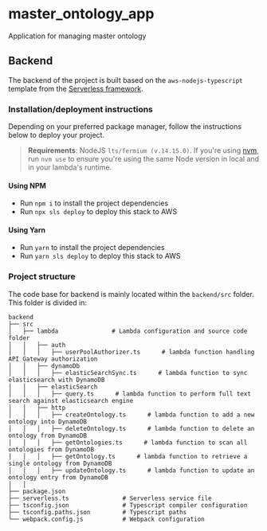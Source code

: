 # master_ontology_app

Application for managing master ontology

## Backend

The backend of the project is built based on the `aws-nodejs-typescript` template from the [Serverless framework](https://www.serverless.com/).

### Installation/deployment instructions

Depending on your preferred package manager, follow the instructions below to deploy your project.

> **Requirements**: NodeJS `lts/fermium (v.14.15.0)`. If you're using [nvm](https://github.com/nvm-sh/nvm), run `nvm use` to ensure you're using the same Node version in local and in your lambda's runtime.

#### Using NPM

- Run `npm i` to install the project dependencies
- Run `npx sls deploy` to deploy this stack to AWS

#### Using Yarn

- Run `yarn` to install the project dependencies
- Run `yarn sls deploy` to deploy this stack to AWS

### Project structure

The code base for backend is mainly located within the `backend/src` folder. This folder is divided in:


```
backend
├── src
│   ├── lambda               # Lambda configuration and source code folder
│   │   ├── auth
│   │   │   ├── userPoolAuthorizer.ts      # lambda function handling API Gateway authorization
│   │   ├── dynamoDb
│   │   │   ├── elasticSearchSync.ts      # lambda function to sync elasticsearch with DynamoDB
│   │   ├── elasticSearch
│   │   │   ├── query.ts      # lambda function to perform full text search against elasticsearch engine
│   │   ├── http
│   │   │   ├── createOntology.ts      # lambda function to add a new ontology into DynamoDB
│   │   │   ├── deleteOntology.ts      # lambda function to delete an ontology from DynamoDB
│   │   │   ├── getOntologies.ts      # lambda function to scan all ontologies from DynamoDB
│   │   │   ├── getOntology.ts      # lambda function to retrieve a single ontology from DynamoDB
│   │   │   ├── updateOntology.ts      # lambda function to update an ontology entry from DynamoDB
│   │
├── package.json
├── serverless.ts               # Serverless service file
├── tsconfig.json               # Typescript compiler configuration
├── tsconfig.paths.json         # Typescript paths
└── webpack.config.js           # Webpack configuration
```
